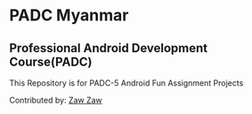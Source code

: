 # PADC Myanmar
## Professional Android Development Course(PADC)

This Repository is for PADC-5 Android Fun Assignment Projects


Contributed by: [Zaw Zaw](https://forum.xda-developers.com/member.php?u=7581611)
